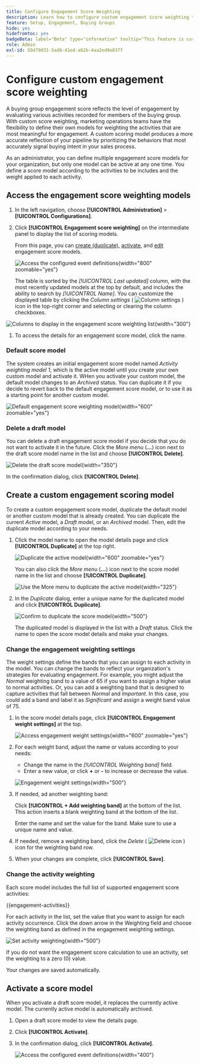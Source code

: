 ```yaml
---
title: Configure Engagement Score Weighting
description: Learn how to configure custom engagement score weighting to reflect the scoring logic that aligns with your business strategies.
feature: Setup, Engagement, Buying Groups
hide: yes
hidefromtoc: yes
badgeBeta: label="Beta" type="informative" tooltip="This feature is currently in a limited beta release"
role: Admin
exl-id: 50d79d31-5ad8-41ed-a62b-4aa2ed9e837f
---
```

# Configure custom engagement score weighting

A buying group engagement score reflects the level of engagement by evaluating various activities recorded for members of the buying group. With custom score weighting, marketing operations teams have the flexibility to define their own models for weighting the activities that are most meaningful for engagement. A custom scoring model produces a more accurate reflection of your pipeline by prioritizing the behaviors that most accurately signal buying intent in your sales process.

As an administrator, you can define multiple engagement score models for your organization, but only one model can be active at any one time. You define a score model according to the activities to be includes and the weight applied to each activity.

## Access the engagement score weighting models

1. In the left navigation, choose **[!UICONTROL Administration]** > **[!UICONTROL Configurations]**.

1. Click **[!UICONTROL Engagement score weighting]** on the intermediate panel to display the list of scoring models.

   From this page, you can [create (duplicate)](#create-an-engagement-score-model), [activate](#activate-a-score-model), and [edit](#change-the-engagement-weighting-settings) engagement score models.

   ![Access the configured event definitions](./assets/configuration-engagement-scoring-list.png){width="800" zoomable="yes"}

   The table is sorted by the _[!UICONTROL Last updated]_ column, with the most recently updated models at the top by default, and includes the ability to search by _[!UICONTROL Name]_. You can customize the displayed table by clicking the _Column settings_ ( ![Column settings](../assets/do-not-localize/icon-column-settings.svg) ) icon in the top-right corner and selecting or clearing the column checkboxes.

  ![Columns to display in the engagement score weighting list](./assets/configuration-engagement-scoring-list-columns.png){width="300"}

1. To access the details for an engagement score model, click the name.

### Default score model

The system creates an initial engagement score model named _Activity weighting model 1_, which is the active model until you create your own custom model and activate it. WHen you activate your custom model, the default model changes to an _Archived_ status. You can duplicate it if you decide to revert back to the default engagement score model, or to use it as a starting point for another custom model.

![Default engagement score weighting model](./assets/configuration-engagement-scoring-model-default.png){width="600" zoomable="yes"}

### Delete a draft model

You can delete a draft engagement score model if you decide that you do not want to activate it in the future. Click the _More menu_ (***...***) icon next to the draft score model name in the list and choose **[!UICONTROL Delete]**.

![Delete the draft score model](./assets/configuration-engagement-scoring-model-more-delete.png){width="350"}

In the confirmation dialog, click **[!UICONTROL Delete]**.

## Create a custom engagement scoring model

To create a custom engagement score model, duplicate the default model or another custom model that is already created. You can duplicate the current _Active_ model, a _Draft_ model, or an _Archived_ model. Then, edit the duplicate model according to your needs.

1. Click the model name to open the model details page and click **[!UICONTROL Duplicate]** at the top right.

   ![Duplicate the active model](./assets/configuration-engagement-scoring-model-duplicate.png){width="600" zoomable="yes"}

   You can also click the _More menu_ (***...***) icon next to the score model name in the list and choose **[!UICONTROL Duplicate]**.

   ![Use the More menu to duplicate the active model](./assets/configuration-engagement-scoring-model-more-duplicate.png){width="325"}

1. In the _Duplicate_ dialog, enter a unique name for the duplicated model and click **[!UICONTROL Duplicate]**.

   ![Confirm to duplicate the score model](./assets/configuration-engagement-scoring-model-duplicate-dialog.png){width="500"}

   The duplicated model is displayed in the list with a _Draft_ status. Click the name to open the score model details and make your changes.

### Change the engagement weighting settings

The weight settings define the bands that you can assign to each activity in the model. You can change the bands to reflect your organization's strategies for evaluating engagement. For example, you might adjust the _Normal_ weighting band to a value of 65 if you want to assign a higher value to normal activities. Or, you can add a weighting band that is designed to capture activities that fall between _Normal_ and _Important_. In this case, you could add a band and label it as _Significant_ and assign a weight band value of 75.

1. In the score model details page, click **[!UICONTROL Engagement weight settings]** at the top.

   ![Access engagement weight settings](./assets/configuration-engagement-scoring-model-weight-settings-button.png){width="600" zoomable="yes"}

1. For each weight band, adjust the name or values according to your needs:

   * Change the name in the _[!UICONTROL Weighting band]_ field.
   * Enter a new value, or click **+** or **-** to increase or decrease the value.

   ![Engagement weight settings](./assets/configuration-engagement-scoring-model-weight-settings.png){width="500"}   

1. If needed, ad another weighting band:

   Click **[!UICONTROL + Add weighting band]** at the bottom of the list. This action inserts a blank weighting band at the bottom of the list. 

   Enter the name and set the value for the band. Make sure to use a unique name and value.

1. If needed, remove a weighting band, click the _Delete_ ( ![Delete icon](../assets/do-not-localize/icon-delete-outline.svg) ) icon for the weighting band row.

1. When your changes are complete, click **[!UICONTROL Save]**.

### Change the activity weighting

Each score model includes the full list of supported engagement score activities:

{{engagement-activities}}

For each activity in the list, set the value that you want to assign for each activity occurrence. Click the down arrow in the Weighting field and choose the weighting band as defined in the engagement weighting settings.

![Set activity weighting](./assets/configuration-engagement-scoring-model-set-activity-weighting.png){width="500"}  

If you do not want the engagement score calculation to use an activity, set the weighting to a zero (0) value.

Your changes are saved automatically.

## Activate a score model

When you activate a draft score model, it replaces the currently active model. The currently active model is automatically archived.

1. Open a draft score model to view the details page.

1. Click **[!UICONTROL Activate]**.

1. In the confirmation dialog, click **[!UICONTROL Activate]**.

   ![Access the configured event definitions](./assets/configuration-engagement-scoring-activate-dialog.png){width="400"}
